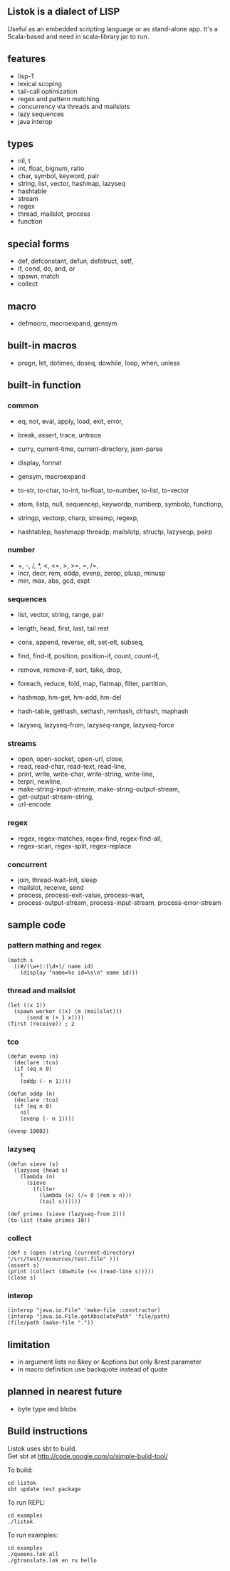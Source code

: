## Listok is a dialect of LISP 
Useful as an embedded scripting language or as stand-alone app.
It's a Scala-based and need in scala-library.jar to run.


## features

- lisp-1 
- lexical scoping 
- tail-call optimization
- regex and pattern matching
- concurrency via threads and mailslots
- lazy sequences
- java interop

## types

- nil, t
- int, float, bignum, ratio
- char, symbol, keyword, pair
- string, list, vector, hashmap, lazyseq	
- hashtable
- stream 
- regex
- thread, mailslot, process
- function
	

## special forms

- def, defconstant, defun, defstruct, setf, 
- if, cond, do, and, or
- spawn, match
- collect


## macro
	
- defmacro, macroexpand, gensym	
	
		
## built-in macros
	
- progn, let, dotimes, doseq, dowhile, loop, when, unless
	
 
## built-in function
 
### common
 
- eq, not, eval, apply, load, exit, error, 
- break, assert, trace, untrace
- curry, current-time, current-directory, json-parse
- display, format 

- gensym, macroexpand

- to-str, to-char, to-int, to-float, to-number, to-list, to-vector

- atom, listp, null, sequencep, keywordp, numberp, symbolp, functionp,
- stringp, vectorp, charp, streamp, regexp, 
- hashtablep, hashmapp threadp, mailslotp, structp, lazyseqp, pairp
 
### number
	
- \+, \-, \/, \*, <, <=, >, >=, =, \/=, 
- incr, decr, rem, oddp, evenp, zerop, plusp, minusp
- min, max, abs, gcd, expt
 
### sequences

- list, vector, string, range, pair		
- length, head, first, last, tail rest
- cons, append, reverse, elt, set-elt, subseq,
-	find, find-if, position, position-if, count, count-if,
- remove, remove-if, sort, take, drop, 
-	foreach, reduce, fold, map, flatmap, filter, partition,
    
- hashmap, hm-get, hm-add, hm-del
- hash-table, gethash, sethash, remhash, clrhash, maphash

- lazyseq, lazyseq-from, lazyseq-range, lazyseq-force
 
### streams

- open, open-socket, open-url, close,
- read, read-char, read-text, read-line,
- print, write, write-char, write-string, write-line,
- terpri, newline,
- make-string-input-stream, make-string-output-stream,
- get-output-stream-string, 
- url-encode
   
### regex

- regex, regex-matches, regex-find, regex-find-all,
- regex-scan, regex-split, regex-replace
  
  
### concurrent

- join, thread-wait-init, sleep 
- mailslot, receive, send
- process, process-exit-value, process-wait,
- process-output-stream, process-input-stream, process-error-stream

## sample code

###  pattern mathing and regex

    (match s
      ((#/(\w+):(\d+)/ name id) 
        (display "name=%s id=%s\n" name id)))


### thread and mailslot

    (let ((x 1))
      (spawn worker ((x) (m (mailslot)))
          (send m (+ 1 x))))
    (first (receive)) ; 2


### tco  

    (defun evenp (n)
      (declare :tco)
      (if (eq n 0)
        t
        (oddp (- n 1))))

    (defun oddp (n)
      (declare :tco)
      (if (eq n 0)
        nil
        (evenp (- n 1))))

    (evenp 10002)


### lazyseq

    (defun sieve (s)
      (lazyseq (head s)
        (lambda (n)
          (sieve
            (filter
              (lambda (x) (/= 0 (rem x n)))
              (tail s))))))

    (def primes (sieve (lazyseq-from 2)))  
    (to-list (take primes 10))


### collect

    (def s (open (string (current-directory) "/src/test/resources/test.file" )))
    (assert s)
    (print (collect (dowhile (<< (read-line s)))))
    (close s)

### interop

    (interop "java.io.File" 'make-file :constructor)
    (interop "java.io.File.getAbsolutePath" 'file/path)
    (file/path (make-file "."))


## limitation

- in argument lists no &key or &options but only &rest parameter
- in macro definition use backquote instead of quote


## planned in nearest future

- byte type and blobs


## Build instructions

Listok uses sbt to build.  
Get sbt at http://code.google.com/p/simple-build-tool/

To build:
   
	cd listok
	sbt update test package
    
To run REPL:
    
	cd examples
	./listok
    
To run examples:
		
	cd examples
	./queens.lok all
	./gtranslate.lok en ru hello
